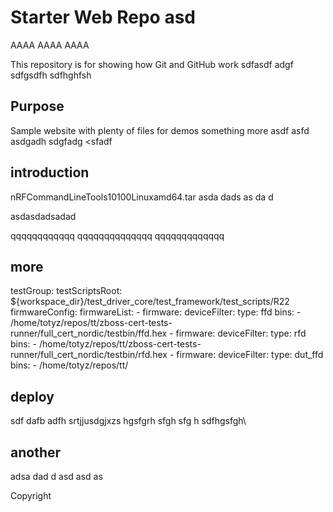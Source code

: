 # Starter Web Repo asd
AAAA
AAAA
AAAA

This repository is for showing how Git and GitHub work
sdfasdf
adgf
sdfgsdfh
sdfhghfsh


## Purpose

Sample website with plenty of files for demos
something more
asdf
asfd
asdgadh sdgfadg <sfadf 

## introduction

nRFCommandLineTools10100Linuxamd64.tar
asda
dads
as
da
d

asdasdadsadad

qqqqqqqqqqqq
qqqqqqqqqqqqqq
qqqqqqqqqqqqq


## more

testGroup:
        testScriptsRoot: ${workspace_dir}/test_driver_core/test_framework/test_scripts/R22
        firmwareConfig:
          firmwareList:
            - firmware:
                deviceFilter:
                  type: ffd
                bins:
                  - /home/totyz/repos/tt/zboss-cert-tests-runner/full_cert_nordic/testbin/ffd.hex
            - firmware:
                deviceFilter:
                  type: rfd
                bins:
                  - /home/totyz/repos/tt/zboss-cert-tests-runner/full_cert_nordic/testbin/rfd.hex
            - firmware:
                deviceFilter:
                  type: dut_ffd
                bins:
                  - /home/totyz/repos/tt/


## deploy

sdf
dafb
adfh
srtjjusdgjxzs
hgsfgrh
sfgh
sfg
h
sdfhgsfgh\


## another
 
 adsa
 dad
 d
 asd
 asd
 as


Copyright

